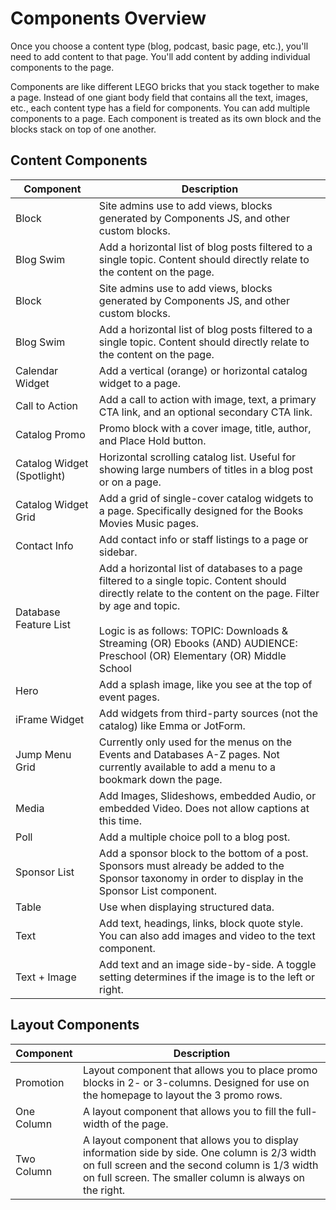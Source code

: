 # Components Overview

Once you choose a content type (blog, podcast, basic page, etc.), you'll need to add content to that page. You'll add content by adding individual components to the page.

Components are like different LEGO bricks that you stack together to make a page. Instead of one giant body field that contains all the text, images, etc., each content type has a field for components. You can add multiple components to a page. Each component is treated as its own block and the blocks stack on top of one another.

## Content Components

Component | Description
------------ | -------------
Block | Site admins use to add views, blocks generated by Components JS, and other custom blocks.
Blog Swim | Add a horizontal list of blog posts filtered to a single topic. Content should directly relate to the content on the page.
Block | Site admins use to add views, blocks generated by Components JS, and other custom blocks.
Blog Swim | Add a horizontal list of blog posts filtered to a single topic. Content should directly relate to the content on the page.
Calendar Widget | Add a vertical (orange) or horizontal catalog widget to a page.
Call to Action | Add a call to action with image, text, a primary CTA link, and an optional secondary CTA link.
Catalog Promo | Promo block with a cover image, title, author, and Place Hold button.
Catalog Widget (Spotlight) | Horizontal scrolling catalog list. Useful for showing large numbers of titles in a blog post or on a page.
Catalog Widget Grid | Add a grid of single-cover catalog widgets to a page. Specifically designed for the Books Movies Music pages.
Contact Info | Add contact info or staff listings to a page or sidebar.
Database Feature List | Add a horizontal list of databases to a page filtered to a single topic. Content should directly relate to the content on the page. Filter by age and topic. <br /><br />Logic is as follows: TOPIC: Downloads & Streaming (OR) Ebooks (AND) AUDIENCE: Preschool (OR) Elementary (OR) Middle School
Hero | Add a splash image, like you see at the top of event pages.
iFrame Widget | Add widgets from third-party sources (not the catalog) like Emma or JotForm.
Jump Menu Grid | Currently only used for the menus on the Events and Databases A-Z pages. Not currently available to add a menu to a bookmark down the page.
Media | Add Images, Slideshows, embedded Audio, or embedded Video. Does not allow captions at this time.
Poll | Add a multiple choice poll to a blog post.
Sponsor List | Add a sponsor block to the bottom of a post. Sponsors must already be added to the Sponsor taxonomy in order to display in the Sponsor List component.
Table | Use when displaying structured data.
Text | Add text, headings, links, block quote style. You can also add images and video to the text component.
Text + Image | Add text and an image side-by-side. A toggle setting determines if the image is to the left or right.

## Layout Components

Component | Description
------------ | -------------
Promotion | Layout component that allows you to place promo blocks in 2- or 3-columns. Designed for use on the homepage to layout the 3 promo rows.
One Column | A layout component that allows you to fill the full-width of the page.
Two Column | A layout component that allows you to display information side by side. One column is 2/3 width on full screen and the second column is 1/3 width on full screen. The smaller column is always on the right.
